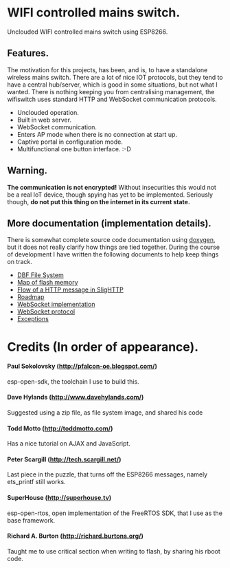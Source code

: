 WIFI controlled mains switch.
=============================

Unclouded WIFI controlled mains switch using ESP8266.

Features.
---------

The motivation for this projects, has been, and is, to have a standalone
wireless mains switch. There are a lot of nice IOT protocols, but they
tend to have a central hub/server, which is good in some situations, but 
not what I wanted. 
There is nothing keeping you from centralising management, the wifiswitch
uses standard HTTP and WebSocket communication protocols.

* Unclouded operation.
* Built in web server.
* WebSocket communication.
* Enters AP mode when there is no connection at start up.
* Captive portal in configuration mode.
* Multifunctional one button interface. :-D

Warning.
--------

**The communication is not encrypted!** Without insecurities this would
not be a real IoT device, though spying has yet to be implemented.
Seriously though, **do not put this thing on the internet in its current
state.**

More documentation (implementation details).
--------------------------------------------

There is somewhat complete source code documentation using
[doxygen](http://doxygen.org), but it does not really clarify how things
are tied together. During the course of development I have written the
following documents to help keep things on track.

 * [DBF File System](docs/dbffs.md)
 * [Map of flash memory](docs/flashmap.md)
 * [Flow of a HTTP message in SligHTTP](docs/HTTP_Flow.md)
 * [Roadmap](docs/roadmap.md)
 * [WebSocket implementation](docs/websocket.md)
 * [WebSocket protocol](docs/ws_proto.md)
 * [Exceptions](docs/exception_causes.md)

Credits (In order of appearance).
=================================

#### Paul Sokolovsky (http://pfalcon-oe.blogspot.com/) ####

esp-open-sdk, the toolchain I use to build this.

#### Dave Hylands (http://www.davehylands.com/) ####

Suggested using a zip file, as file system image, and shared his code

#### Todd Motto (http://toddmotto.com/) ####

Has a nice tutorial on AJAX and JavaScript.

#### Peter Scargill (http://tech.scargill.net/) ####

Last piece in the puzzle, that turns off the ESP8266 messages, namely
ets_printf still works.

#### SuperHouse (http://superhouse.tv) ####

esp-open-rtos, open implementation of the FreeRTOS SDK, that I use as
the base framework.

#### Richard A. Burton (http://richard.burtons.org/) ####

Taught me to use critical section when writing to flash, by sharing his
rboot code.

